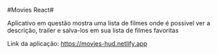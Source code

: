 #Movies React#

Aplicativo em questão mostra uma lista de filmes onde é possivel ver a descrição, trailer e salva-los em sua lista de filmes favoritas

Link da aplicação: https://movies-hud.netlify.app
